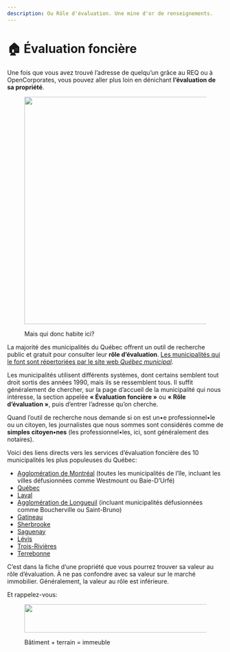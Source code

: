 ```yaml
---
description: Ou Rôle d'évaluation. Une mine d'or de renseignements.
---
```


# 🏠 Évaluation foncière

Une fois que vous avez trouvé l’adresse de quelqu’un grâce au REQ ou à OpenCorporates, vous pouvez aller plus loin en dénichant **l’évaluation de sa propriété**.

<figure><img src="https://miro.medium.com/v2/resize:fit:1400/1*zw-5QQ31u6E4twGyytbvtQ.png" alt="" height="530" width="700"><figcaption><p>Mais qui donc habite ici?</p></figcaption></figure>

La majorité des municipalités du Québec offrent un outil de recherche public et gratuit pour consulter leur **rôle d’évaluation**. [Les municipalités qui le font sont répertoriées par le site web _Québec municipal_](http://www.quebecmunicipal.qc.ca/index.asp?module=roles).

Les municipalités utilisent différents systèmes, dont certains semblent tout droit sortis des années 1990, mais ils se ressemblent tous. Il suffit généralement de chercher, sur la page d’accueil de la municipalité qui nous intéresse, la section appelée **« Évaluation foncière »** ou **« Rôle d’évaluation »**, puis d’entrer l’adresse qu’on cherche.

Quand l’outil de recherche nous demande si on est un•e professionnel•le ou un citoyen, les journalistes que nous sommes sont considérés comme de **simples citoyen•nes** (les professionnel•les, ici, sont généralement des notaires).

Voici des liens directs vers les services d’évaluation foncière des 10 municipalités les plus populeuses du Québec:

* [Agglomération de Montréal](https://servicesenligne2.ville.montreal.qc.ca/sel/evalweb/index) (toutes les municipalités de l’île, incluant les villes défusionnées comme Westmount ou Baie-D’Urfé)
* [Québec](https://www.ville.quebec.qc.ca/citoyens/taxes\_evaluation/evaluation\_fonciere/role/index.aspx)
* [Laval](https://www.laval.ca/Pages/Fr/Citoyens/consulter-evaluation-taxation.aspx)
* [Agglomération de Longueuil](https://www.longueuil.quebec/fr/evaluation-fonciere) (incluant municipalités défusionnées comme Boucherville ou Saint-Bruno)
* [Gatineau](https://www3.gatineau.ca/servicesenligne/evaluation/)
* [Sherbrooke](https://www.ville.sherbrooke.qc.ca/services-municipaux/service-des-finances/role-devaluation/)
* [Saguenay](https://tfp.saguenay.ca/Tfp/asp/tfp.aspx)
* [Lévis](https://www.ville.levis.qc.ca/taxes-permis-reglements/taxes-evaluation-fonciere/evaluation-proprietes)
* [Trois-Rivières](http://www.v3r.net/services-au-citoyen/taxes-et-evaluation/evaluation-fonciere)
* [Terrebonne](http://e-services.acceo.com/immosoft/controller/ImmoNetPub/U4051/trouverParAdresse?fourn\_seq=5)

C’est dans la fiche d’une propriété que vous pourrez trouver sa valeur au rôle d’évaluation. À ne pas confondre avec sa valeur sur le marché immobilier. Généralement, la valeur au rôle est inférieure.

Et rappelez-vous:

<figure><img src="https://miro.medium.com/v2/resize:fit:1400/1*Mmbx_CUA_pnr9Q1T8iPOZA.png" alt="" height="66" width="700"><figcaption><p>Bâtiment + terrain = immeuble</p></figcaption></figure>
